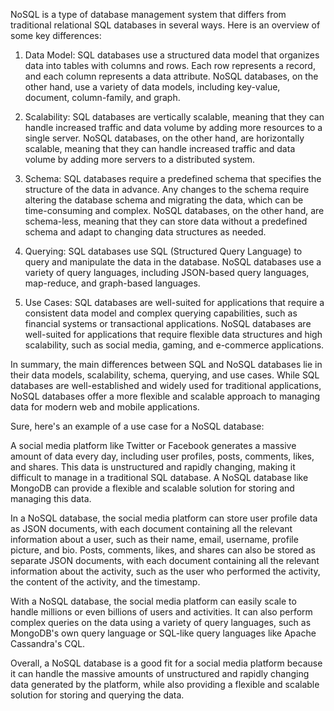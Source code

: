 NoSQL is a type of database management system that differs from traditional relational SQL databases in several ways. Here is an overview of some key differences:

1. Data Model:
SQL databases use a structured data model that organizes data into tables with columns and rows. Each row represents a record, and each column represents a data attribute. NoSQL databases, on the other hand, use a variety of data models, including key-value, document, column-family, and graph.

2. Scalability:
SQL databases are vertically scalable, meaning that they can handle increased traffic and data volume by adding more resources to a single server. NoSQL databases, on the other hand, are horizontally scalable, meaning that they can handle increased traffic and data volume by adding more servers to a distributed system.

3. Schema:
SQL databases require a predefined schema that specifies the structure of the data in advance. Any changes to the schema require altering the database schema and migrating the data, which can be time-consuming and complex. NoSQL databases, on the other hand, are schema-less, meaning that they can store data without a predefined schema and adapt to changing data structures as needed.

4. Querying:
SQL databases use SQL (Structured Query Language) to query and manipulate the data in the database. NoSQL databases use a variety of query languages, including JSON-based query languages, map-reduce, and graph-based languages.

5. Use Cases:
SQL databases are well-suited for applications that require a consistent data model and complex querying capabilities, such as financial systems or transactional applications. NoSQL databases are well-suited for applications that require flexible data structures and high scalability, such as social media, gaming, and e-commerce applications.

In summary, the main differences between SQL and NoSQL databases lie in their data models, scalability, schema, querying, and use cases. While SQL databases are well-established and widely used for traditional applications, NoSQL databases offer a more flexible and scalable approach to managing data for modern web and mobile applications.


Sure, here's an example of a use case for a NoSQL database:

A social media platform like Twitter or Facebook generates a massive amount of data every day, including user profiles, posts, comments, likes, and shares. This data is unstructured and rapidly changing, making it difficult to manage in a traditional SQL database. A NoSQL database like MongoDB can provide a flexible and scalable solution for storing and managing this data.

In a NoSQL database, the social media platform can store user profile data as JSON documents, with each document containing all the relevant information about a user, such as their name, email, username, profile picture, and bio. Posts, comments, likes, and shares can also be stored as separate JSON documents, with each document containing all the relevant information about the activity, such as the user who performed the activity, the content of the activity, and the timestamp.

With a NoSQL database, the social media platform can easily scale to handle millions or even billions of users and activities. It can also perform complex queries on the data using a variety of query languages, such as MongoDB's own query language or SQL-like query languages like Apache Cassandra's CQL.

Overall, a NoSQL database is a good fit for a social media platform because it can handle the massive amounts of unstructured and rapidly changing data generated by the platform, while also providing a flexible and scalable solution for storing and querying the data.

